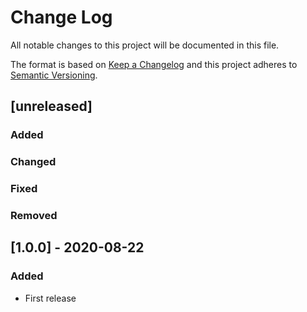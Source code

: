# Change Log

All notable changes to this project will be documented in this file.

The format is based on [Keep a Changelog](https://keepachangelog.com/)
and this project adheres to [Semantic Versioning](https://semver.org/).

## [unreleased]

### Added

### Changed

### Fixed

### Removed

## [1.0.0] - 2020-08-22

### Added

- First release
